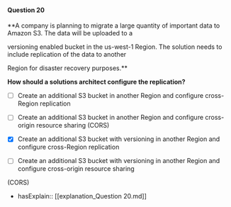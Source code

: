 #### Question  20


**A company is planning to migrate a large quantity of important data to Amazon S3. The data will be uploaded to a

versioning enabled bucket in the us-west-1 Region. The solution needs to include replication of the data to another

Region for disaster recovery purposes.**


**How should a solutions architect configure the replication?**


- [ ] Create an additional S3 bucket in another Region and configure cross-Region replication


- [ ] Create an additional S3 bucket in another Region and configure cross-origin resource sharing (CORS)


- [x] Create an additional S3 bucket with versioning in another Region and configure cross-Region replication


- [ ] Create an additional S3 bucket with versioning in another Region and configure cross-origin resource sharing

(CORS)



- hasExplain:: [[explanation_Question  20.md]]